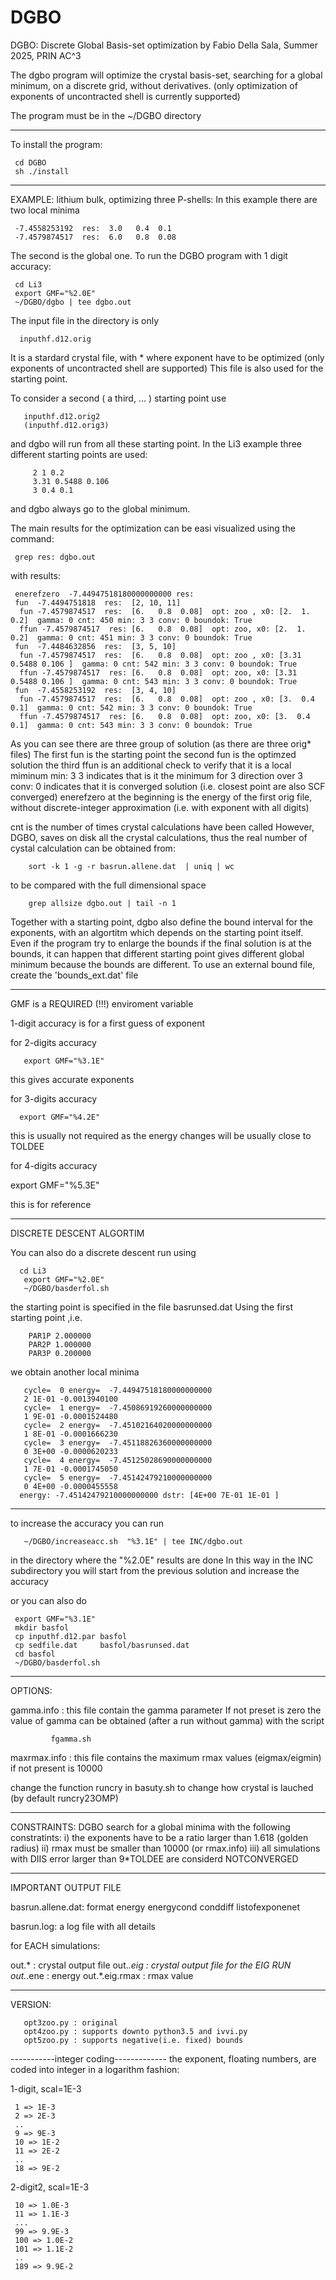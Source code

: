 # DGBO

DGBO: Discrete Global Basis-set optimization
by Fabio Della Sala, Summer 2025, PRIN AC^3


The dgbo program will optimize the crystal basis-set, searching for a global minimum, on a discrete grid, without derivatives.
(only optimization of exponents of uncontracted shell is currently supported)


The program must be in the ~/DGBO directory

------------------------------------------------------
To install the program:

     cd DGBO
     sh ./install
-------------------------------------------------------
EXAMPLE: lithium bulk, optimizing three P-shells:
In this example there are two local minima

     -7.4558253192  res:  3.0   0.4  0.1 
     -7.4579874517  res:  6.0   0.8  0.08
The second is the global one.
To run the DGBO program with 1 digit accuracy:

     cd Li3
     export GMF="%2.0E"
     ~/DGBO/dgbo | tee dgbo.out

The input file in the directory is only

      inputhf.d12.orig

It is a stardard crystal file, with * where exponent have to be optimized
(only exponents of uncontracted shell are supported)
This file is also used for the starting point.

To consider a second ( a third, ... )  starting point use

       inputhf.d12.orig2
       (inputhf.d12.orig3)

and dgbo will run from all these starting point.
In the Li3 example three different starting points are used:

         2 1 0.2
         3.31 0.5488 0.106 
         3 0.4 0.1
and dgbo always go to the global minimum.

The main results for the optimization can be easi visualized using the command:

     grep res: dgbo.out

with results:

     enerefzero  -7.44947518180000000000 res:
     fun  -7.4494751818  res:  [2, 10, 11]
      fun -7.4579874517  res:  [6.   0.8  0.08]  opt: zoo , x0: [2.  1.  0.2]  gamma: 0 cnt: 450 min: 3 3 conv: 0 boundok: True
      ffun -7.4579874517  res: [6.   0.8  0.08]  opt: zoo, x0: [2.  1.  0.2]  gamma: 0 cnt: 451 min: 3 3 conv: 0 boundok: True
     fun  -7.4484632856  res:  [3, 5, 10]
      fun -7.4579874517  res:  [6.   0.8  0.08]  opt: zoo , x0: [3.31   0.5488 0.106 ]  gamma: 0 cnt: 542 min: 3 3 conv: 0 boundok: True
      ffun -7.4579874517  res: [6.   0.8  0.08]  opt: zoo, x0: [3.31   0.5488 0.106 ]  gamma: 0 cnt: 543 min: 3 3 conv: 0 boundok: True
     fun  -7.4558253192  res:  [3, 4, 10]
      fun -7.4579874517  res:  [6.   0.8  0.08]  opt: zoo , x0: [3.  0.4 0.1]  gamma: 0 cnt: 542 min: 3 3 conv: 0 boundok: True
      ffun -7.4579874517  res: [6.   0.8  0.08]  opt: zoo, x0: [3.  0.4 0.1]  gamma: 0 cnt: 543 min: 3 3 conv: 0 boundok: True

As you can see there are three group of solution (as there are three orig* files)
The first fun is the starting point
the second fun is the optimzed solution
the third ffun is an additional check to verify that it is a local miminum
   min: 3 3 indicates that is it the minimum for 3 direction over 3
   conv: 0 indicates that it is converged solution (i.e. closest point are also SCF converged)
enerefzero at the beginning is the energy of the first orig file, without discrete-integer approximation (i.e. with exponent with all digits)

cnt is the number of times crystal calculations have been called
However, DGBO, saves on disk all the crystal calculations, thus the real number of cystal calculation can be obtained from:

        sort -k 1 -g -r basrun.allene.dat  | uniq | wc
to be compared with the full dimensional space

        grep allsize dgbo.out | tail -n 1
   
Together with a starting point, dgbo also define the bound interval for the exponents, with
an algortitm which depends on the starting point itself.
Even if the program try to enlarge the bounds if the final solution is at the bounds, 
it can happen that different starting point gives different global minimum
because the bounds are different.
To use an external bound file, create the 'bounds_ext.dat' file


---------------------------------------------------
GMF is a REQUIRED (!!!) enviroment variable

1-digit accuracy is for a first guess of exponent

for 2-digits accuracy

       export GMF="%3.1E"

this gives accurate exponents

for 3-digits accuracy

      export GMF="%4.2E"

this is usually not required as the energy changes will be usually close to TOLDEE

for 4-digits accuracy

 export GMF="%5.3E"

this is for reference

----------------------------------------------------

DISCRETE DESCENT ALGORTIM

You can also do a discrete descent run using

      cd Li3
       export GMF="%2.0E"
       ~/DGBO/basderfol.sh 
       
the starting point is specified in the file basrunsed.dat
Using the first starting point ,i.e.

        PAR1P 2.000000
        PAR2P 1.000000
        PAR3P 0.200000
        
we obtain another local minima

       cycle=  0 energy=  -7.44947518180000000000
       2 1E-01 -0.0013940100
       cycle=  1 energy=  -7.45086919260000000000
       1 9E-01 -0.0001524480
       cycle=  2 energy=  -7.45102164020000000000
       1 8E-01 -0.0001666230
       cycle=  3 energy=  -7.45118826360000000000
       0 3E+00 -0.0000620233 
       cycle=  4 energy=  -7.45125028690000000000
       1 7E-01 -0.0001745050
       cycle=  5 energy=  -7.45142479210000000000
       0 4E+00 -0.0000455558
      energy: -7.45142479210000000000 dstr: [4E+00 7E-01 1E-01 ]



---------------------------------------------------------
to increase the accuracy you can run

       ~/DGBO/increaseacc.sh  "%3.1E" | tee INC/dgbo.out 
in the directory where the "%2.0E" results are done
In this way in the INC subdirectory you will start from the previous solution and increase the accuracy

or you can also do

     export GMF="%3.1E"
     mkdir basfol
     cp inputhf.d12.par basfol
     cp sedfile.dat     basfol/basrunsed.dat
     cd basfol
     ~/DGBO/basderfol.sh
---------------------------------------------------------
OPTIONS:

gamma.info : this file contain the gamma parameter
             If not preset is zero
             the value of gamma can be obtained (after a run without gamma)  with the script

             fgamma.sh

      
             
maxrmax.info  : this file contains the maximum rmax values (eigmax/eigmin)
               if not present is 10000


change the function runcry in basuty.sh to change how crystal is lauched
(by default runcry23OMP)

------------------------------------------------------------
CONSTRAINTS:
 DGBO search for a global minima with the following constratints:
 i) the exponents have to be a ratio larger than 1.618 (golden radius)
 ii) rmax must be smaller than 10000 (or rmax.info)
 iii) all simulations with DIIS error larger than 9*TOLDEE are considerd NOTCONVERGED

-----------------
IMPORTANT OUTPUT FILE

basrun.allene.dat: format
 energy energycond conddiff listofexponenet


basrun.log: a log file with all details

for EACH simulations:


out.*          : crystal output file
out.*.eig      : crystal output file for the EIG RUN
out.*.ene      : energy
out.*.eig.rmax : rmax value

----------------------
VERSION:

       opt3zoo.py : original    
       opt4zoo.py : supports downto python3.5 and ivvi.py
       opt5zoo.py : supports negative(i.e. fixed) bounds
 
-----------integer coding-------------
the exponent, floating numbers, are coded into integer in a logarithm fashion:

1-digit, scal=1E-3

     1 => 1E-3
     2 => 2E-3     
     ..
     9 => 9E-3
     10 => 1E-2
     11 => 2E-2
     ..
     18 => 9E-2

2-digit2, scal=1E-3

     10 => 1.0E-3
     11 => 1.1E-3
     ...
     99 => 9.9E-3
     100 => 1.0E-2
     101 => 1.1E-2
     ..
     189 => 9.9E-2
     
